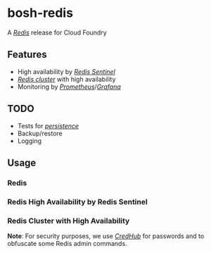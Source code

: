 # bosh-redis

A [*Redis*](https://redis.io/) release for Cloud Foundry

## Features

- High availability by [*Redis Sentinel*](https://redis.io/topics/sentinel)
- [*Redis cluster*](https://redis.io/topics/cluster-spec) with high availability
- Monitoring by [*Prometheus*](https://prometheus.io/)/[*Grafana*](https://grafana.com/)

## TODO

- Tests for [*persistence*](https://redis.io/topics/persistence)
- Backup/restore
- Logging

## Usage

### Redis

### Redis High Availability by Redis Sentinel

### Redis Cluster with High Availability

**Note**: For security purposes, we use [*CredHub*](https://docs.cloudfoundry.org/credhub/)  for passwords and to obfuscate some Redis admin commands.
